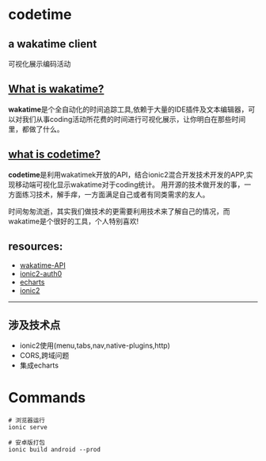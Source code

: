 # codetime

## a wakatime client

可视化展示编码活动

## [What is wakatime?](https://wakatime.com/about)

**wakatime**是个全自动化的时间追踪工具,依赖于大量的IDE插件及文本编辑器，可以对我们从事coding活动所花费的时间进行可视化展示，让你明白在那些时间里，都做了什么。

## [what is codetime?](http://1991421.cn)

**codetime**是利用wakatimek开放的API，结合ionic2混合开发技术开发的APP,实现移动端可视化显示wakatime对于coding统计。
用开源的技术做开发的事，一方面练习技术，解手痒，一方面满足自己或者有同类需求的友人。

时间匆匆流逝，其实我们做技术的更需要利用技术来了解自己的情况，而wakatime是个很好的工具，个人特别喜欢!


## resources:

- [wakatime-API](https://wakatime.com/developers)
- [ionic2-auth0](https://auth0.com/docs/quickstart/native/ionic2)
- [echarts](http://echarts.baidu.com/)
- [ionic2](https://github.com/driftyco/ionic)


------
## 涉及技术点

+ ionic2使用(menu,tabs,nav,native-plugins,http)
+ CORS,跨域问题
+ 集成echarts


# Commands

```
# 浏览器运行
ionic serve

# 安卓版打包
ionic build android --prod 

```